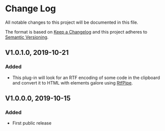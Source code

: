 # Change Log

All notable changes to this project will be documented in this file.

The format is based on [Keep a Changelog](http://keepachangelog.com/)
and this project adheres to [Semantic Versioning](http://semver.org/).

## V1.0.1.0, 2019-10-21
### Added
- This plug-in will look for an RTF encoding of some code in the clipboard and convert it to HTML with <span> elements galore using [RtfPipe](https://github.com/erdomke/RtfPipe).

## V1.0.0.0, 2019-10-15
### Added
- First public release
